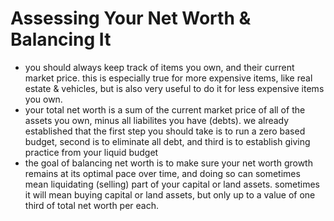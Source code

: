 # Assessing Your Net Worth & Balancing It

* you should always keep track of items you own, and their current market price. this is especially true for more expensive items, like real estate & vehicles, but is also very useful to do it for less expensive items you own.
* your total net worth is a sum of the current market price of all of the assets you own, minus all liabilites you have (debts). we already established that the first step you should take is to run a zero based budget, second is to eliminate all debt, and third is to establish giving practice from your liquid budget
* the goal of balancing net worth is to make sure your net worth growth remains at its optimal pace over time, and doing so can sometimes mean liquidating (selling) part of your capital or land assets. sometimes it will mean buying capital or land assets, but only up to a value of one third of total net worth per each.
